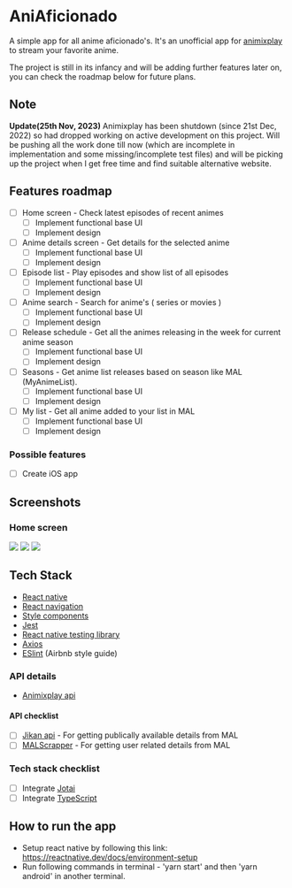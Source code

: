 # AniAficionado

A simple app for all anime aficionado's. It's an unofficial app for [animixplay](https://animixplay.to/) to stream your favorite anime.

The project is still in its infancy and will be adding further features later on, you can check the roadmap below for future plans.

## Note

**Update(25th Nov, 2023)**
Animixplay has been shutdown (since 21st Dec, 2022) so had dropped working on active development on this project. Will be pushing all the work done till now (which are incomplete in implementation and some missing/incomplete test files) and will be picking up the project when I get free time and find suitable alternative website.

## Features roadmap

- [ ] Home screen - Check latest episodes of recent animes
  - [ ] Implement functional base UI
  - [ ] Implement design
- [ ] Anime details screen - Get details for the selected anime
  - [ ] Implement functional base UI
  - [ ] Implement design
- [ ] Episode list - Play episodes and show list of all episodes
  - [ ] Implement functional base UI
  - [ ] Implement design
- [ ] Anime search - Search for anime's ( series or movies )
  - [ ] Implement functional base UI
  - [ ] Implement design
- [ ] Release schedule - Get all the animes releasing in the week for current anime season
  - [ ] Implement functional base UI
  - [ ] Implement design
- [ ] Seasons - Get anime list releases based on season like MAL (MyAnimeList).
  - [ ] Implement functional base UI
  - [ ] Implement design
- [ ] My list - Get all anime added to your list in MAL
  - [ ] Implement functional base UI
  - [ ] Implement design

### Possible features

- [ ] Create iOS app

## Screenshots

### Home screen

<img src="https://i.postimg.cc/26Kgrrkn/Screenshot-1700911787.png" />

<img src="https://i.postimg.cc/g2KzdXfR/Screenshot-1700912747.png" />

<img src="https://pouch.jumpshare.com/preview/dHRtONIUvWSTWjyKgm9BZjCrZ6pU2cq-nFZvP4rzx_9VmjGqn_4nKq7hX90ljOy2rXUKTDRTVrLrqtAOksnfbMrzgr2RKl80RwHp62zVClI" />

## Tech Stack

- [React native](https://github.com/facebook/react-native)
- [React navigation](https://github.com/react-navigation/react-navigation)
- [Style components](https://github.com/styled-components/styled-components)
- [Jest](https://github.com/facebook/jest)
- [React native testing library](https://github.com/callstack/react-native-testing-library)
- [Axios](https://github.com/axios/axios)
- [ESlint](https://github.com/eslint/eslint) (Airbnb style guide)

### API details

- [Animixplay api](https://animixplay.to/)

#### API checklist

- [ ] [Jikan api](https://jikan.moe/) - For getting publically available details from MAL
- [ ] [MALScrapper](https://github.com/Kylart/MalScraper) - For getting user related details from MAL

### Tech stack checklist

- [ ] Integrate [Jotai](https://github.com/pmndrs/jotai)
- [ ] Integrate [TypeScript](https://github.com/microsoft/TypeScript)

## How to run the app

- Setup react native by following this link: https://reactnative.dev/docs/environment-setup
- Run following commands in terminal - 'yarn start' and then 'yarn android' in another terminal.
